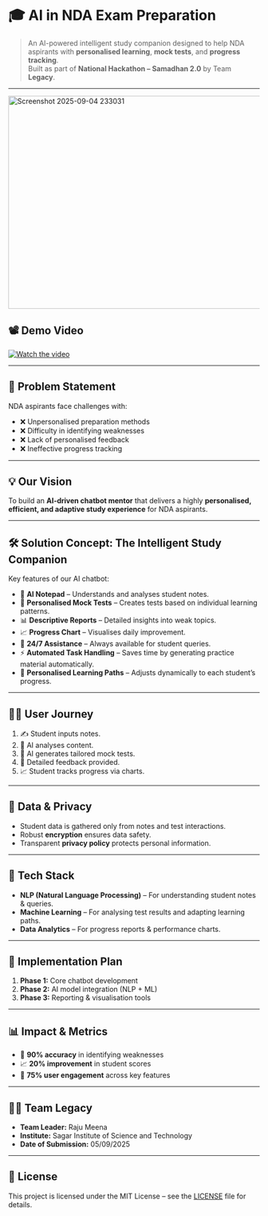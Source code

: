 

# 🎓 AI in NDA Exam Preparation

> An AI-powered intelligent study companion designed to help NDA aspirants with **personalised learning**, **mock tests**, and **progress tracking**.  
> Built as part of **National Hackathon – Samadhan 2.0** by Team **Legacy**.

---

<img width="852" height="426" alt="Screenshot 2025-09-04 233031" src="https://github.com/user-attachments/assets/4b975349-5a69-4874-b316-53d68a6c1e17" />

## 📽️ Demo Video
[![Watch the video](https://img.youtube.com/vi/YOUR_VIDEO_ID/0.jpg)](https://youtu.be/RlrUmxh4nPA)

---

## 🚀 Problem Statement
NDA aspirants face challenges with:
- ❌ Unpersonalised preparation methods  
- ❌ Difficulty in identifying weaknesses  
- ❌ Lack of personalised feedback  
- ❌ Ineffective progress tracking  

---

## 💡 Our Vision
To build an **AI-driven chatbot mentor** that delivers a highly **personalised, efficient, and adaptive study experience** for NDA aspirants.

---

## 🛠️ Solution Concept: The Intelligent Study Companion
Key features of our AI chatbot:

- 📝 **AI Notepad** – Understands and analyses student notes.  
- 🧾 **Personalised Mock Tests** – Creates tests based on individual learning patterns.  
- 📊 **Descriptive Reports** – Detailed insights into weak topics.  
- 📈 **Progress Chart** – Visualises daily improvement.  
- 🤖 **24/7 Assistance** – Always available for student queries.  
- ⚡ **Automated Task Handling** – Saves time by generating practice material automatically.  
- 🎯 **Personalised Learning Paths** – Adjusts dynamically to each student’s progress.  

---

## 🧑‍🎓 User Journey
1. ✍️ Student inputs notes.  
2. 🤖 AI analyses content.  
3. 📝 AI generates tailored mock tests.  
4. 🔎 Detailed feedback provided.  
5. 📈 Student tracks progress via charts.  

---

## 🔐 Data & Privacy
- Student data is gathered only from notes and test interactions.  
- Robust **encryption** ensures data safety.  
- Transparent **privacy policy** protects personal information.  

---

## 🧩 Tech Stack
- **NLP (Natural Language Processing)** – For understanding student notes & queries.  
- **Machine Learning** – For analysing test results and adapting learning paths.  
- **Data Analytics** – For progress reports & performance charts.  

---

## 📅 Implementation Plan
1. **Phase 1:** Core chatbot development  
2. **Phase 2:** AI model integration (NLP + ML)  
3. **Phase 3:** Reporting & visualisation tools  

---

## 📊 Impact & Metrics
- 🎯 **90% accuracy** in identifying weaknesses  
- 📈 **20% improvement** in student scores  
- 🤝 **75% user engagement** across key features  

---

## 👨‍💻 Team Legacy
- **Team Leader:** Raju Meena  
- **Institute:** Sagar Institute of Science and Technology  
- **Date of Submission:** 05/09/2025  

---

## 📜 License
This project is licensed under the MIT License – see the [LICENSE](LICENSE) file for details.


